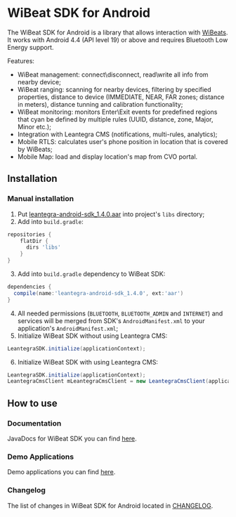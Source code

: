 # WiBeat SDK for Android #

The WiBeat SDK for Android is a library that allows interaction with [WiBeats](http://leantegra.com/wibeat-ble-beacon).
It works with Android 4.4 (API level 19) or above and requires Bluetooth Low Energy support.

Features:
- WiBeat management: connect\disconnect, read\write all info from nearby device;
- WiBeat ranging: scanning for nearby devices, filtering by specified properties, distance to device (IMMEDIATE, NEAR, FAR zones; distance in meters), distance tunning and calibration functionality;
- WiBeat monitoring: monitors Enter\Exit events for predefined regions that cyan be defined by multiple rules (UUID, distance, zone, Major, Minor etc.);
- Integration with Leantegra CMS (notifications, multi-rules, analytics);
- Mobile RTLS: calculates user's phone position in location that is covered by WiBeats;
- Mobile Map: load and display location's map from CVO portal.

## Installation

### Manual installation

1. Put [leantegra-android-sdk_1.4.0.aar](https://github.com/leantegra/AndroidWiBeatSDK/blob/master/WiBeatSDK/leantegra-android-sdk_1.4.0.aar) into project's `libs` directory; 
2. Add into `build.gradle`:

  ```groovy
  repositories {
      flatDir {
        dirs 'libs'
      }
  }
```
3. Add into `build.gradle` dependency to WiBeat SDK:

  ```groovy
  dependencies {
    compile(name:'leantegra-android-sdk_1.4.0', ext:'aar')
  }
```
4. All needed permissions (`BLUETOOTH`, `BLUETOOTH_ADMIN` and `INTERNET`) and services will be merged from SDK's `AndroidManifest.xml` to your application's `AndroidManifest.xml`;
5. Initialize WiBeat SDK without using Leantegra CMS:

  ```java
  LeantegraSDK.initialize(applicationContext);
  ```
6. Initialize WiBeat SDK with using Leantegra CMS:

  ```java
  LeantegraSDK.initialize(applicationContext);
  LeantegraCmsClient mLeantegraCmsClient = new LeantegraCmsClient(applicationContext);
  ```

## How to use

### Documentation

JavaDocs for WiBeat SDK you can find [here](http://leantegra.github.io/AndroidWiBeatSDK/JavaDocs/).

### Demo Applications

Demo applications you can find [here](https://github.com/leantegra/AndroidWiBeatSDK/tree/master/Demos).

### Changelog

The list of changes in WiBeat SDK for Android located in [CHANGELOG](https://github.com/leantegra/AndroidWiBeatSDK/blob/master/CHANGELOG.md).

